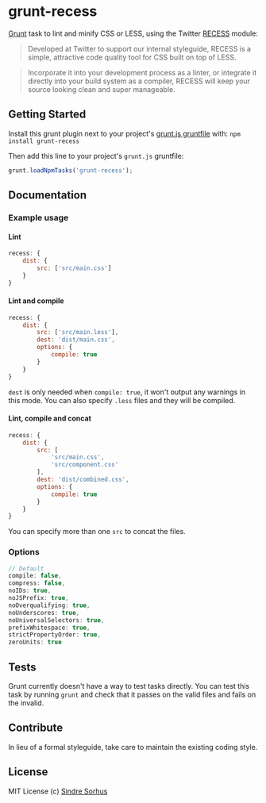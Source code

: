 # grunt-recess

[Grunt][grunt] task to lint and minify CSS or LESS, using the Twitter [RECESS][recess] module:

> Developed at Twitter to support our internal styleguide, RECESS is a simple, attractive code quality tool for CSS built on top of LESS.

> Incorporate it into your development process as a linter, or integrate it directly into your build system as a compiler, RECESS will keep your source looking clean and super manageable.


## Getting Started

Install this grunt plugin next to your project's [grunt.js gruntfile][getting_started] with: `npm install grunt-recess`

Then add this line to your project's `grunt.js` gruntfile:

```javascript
grunt.loadNpmTasks('grunt-recess');
```


## Documentation


### Example usage


#### Lint

```javascript
recess: {
	dist: {
		src: ['src/main.css']
	}
}
```


#### Lint and compile

```javascript
recess: {
	dist: {
		src: ['src/main.less'],
		dest: 'dist/main.css',
		options: {
			compile: true
		}
	}
}
```

`dest` is only needed when `compile: true`, it won't output any warnings in this mode.
You can also specify `.less` files and they will be compiled.


#### Lint, compile and concat

```javascript
recess: {
	dist: {
		src: [
			'src/main.css',
			'src/component.css'
		],
		dest: 'dist/combined.css',
		options: {
			compile: true
		}
	}
}
```

You can specify more than one `src` to concat the files.


### Options

```javascript
// Default
compile: false,
compress: false,
noIDs: true,
noJSPrefix: true,
noOverqualifying: true,
noUnderscores: true,
noUniversalSelectors: true,
prefixWhitespace: true,
strictPropertyOrder: true,
zeroUnits: true
```


## Tests

Grunt currently doesn't have a way to test tasks directly. You can test this task by running `grunt` and check that it passes on the valid files and fails on the invalid.


## Contribute

In lieu of a formal styleguide, take care to maintain the existing coding style.


## License

MIT License
(c) [Sindre Sorhus](http://sindresorhus.com)


[grunt]: https://github.com/cowboy/grunt
[recess]: https://github.com/twitter/recess
[getting_started]: https://github.com/cowboy/grunt/blob/master/docs/getting_started.md